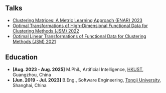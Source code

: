 ## Talks


<ul style="margin:0 0 5px;">
  <li><a href="https://www.enar.org/meetings/spring2023/program/scientific_program.pdf"><autocolor>Clustering Matrices: A Metric Learning Approach (ENAR) 2023</autocolor></a></li>
  <li><a href="https://ww2.amstat.org/meetings/jsm/2022/onlineprogram/AbstractDetails.cfm?abstractid=323029"><autocolor>Optimal Transformations of High-Dimensional Functional Data for Clustering Methods (JSM) 2022</autocolor></a></li>
  <li><a href="https://ww2.amstat.org/meetings/jsm/2021/onlineprogram/AbstractDetails.cfm?abstractid=317415"><autocolor>Optimal Linear Transformations of Functional Data for Clustering Methods (JSM) 2021</autocolor></a></li>
</ul>

## Education
- **[Aug. 2023 ‑ Aug. 2025]** M.Phil., Artificial Intelligence, <a href="https://www.hkust-gz.edu.cn/">HKUST</a>, Guangzhou, China
- **[Jun. 2019 ‑ Jul. 2023]** B.Eng., Software Engineering, <a href="https://en.tongji.edu.cn/p/#/">Tongji University</a>, Shanghai, China